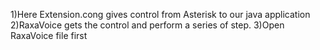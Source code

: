 
 1)Here Extension.cong gives control from Asterisk to our java application
 2)RaxaVoice gets the control and perform a series of step.
 3)Open RaxaVoice file first

